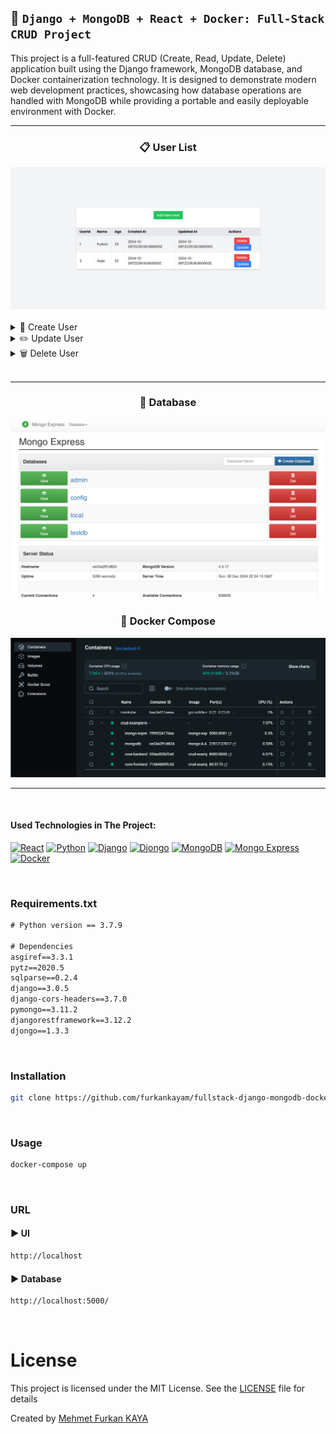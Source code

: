 ## 🍃 `Django + MongoDB + React + Docker: Full-Stack CRUD Project`

This project is a full-featured CRUD (Create, Read, Update, Delete) application built using the Django framework, MongoDB database, and Docker containerization technology. It is designed to demonstrate modern web development practices, showcasing how database operations are handled with MongoDB while providing a portable and easily deployable environment with Docker.

<hr>

<div>
<div align="center">
<h3>📋 User List </h3>
<img src="./images/list.png" alt="list">
</div>

<br>

<div>

<details>
<summary>👤 Create User </summary>
<img src="./images/create.png" alt="create">
</details>

<details>
<summary>✏️ Update User </summary>
<img src="./images/prices.png" alt="create">
</details>

<details>
<summary>🗑️ Delete User </summary>
<img src="./images/contact.png" alt="create">
</details>

</div>

<br>

</div>
<hr>

<div>
<div align="center">
<h3>💾 Database </h3>
<img src="./images/database.png" alt="database">
</div>

<div>
<div align="center">
<h3>🐳 Docker Compose </h3>
<img src="./images/docker.png" alt="docker">
</div>
</div>
<hr>

<br>

#### Used Technologies in The Project:

[![React](https://img.shields.io/badge/React-18.3-000?style=for-the-badge&logo=react&logoColor=white&color=61DAFB)](https://react.dev/)
[![Python](https://img.shields.io/badge/Python-3.7.9-000?style=for-the-badge&logo=python&logoColor=white&color=3776AB)](https://www.python.org/)
[![Django](https://img.shields.io/badge/Django-3.0.5-000?style=for-the-badge&logo=django&logoColor=white&color=092E20)](https://www.djangoproject.com/)
[![Djongo](https://img.shields.io/badge/Djongo-1.3.3-000?style=for-the-badge&logoColor=white&color=00529B)](https://www.djongomapper.com/)
[![MongoDB](https://img.shields.io/badge/MongoDB-4.4.17--focal-000?style=for-the-badge&logo=mongodb&logoColor=white&color=47A248)](https://www.mongodb.com/)
[![Mongo Express](https://img.shields.io/badge/mongo%20express-0.54.0-000?style=for-the-badge&logo=mongodb&logoColor=white&color=006600)](https://github.com/mongo-express/mongo-express)
[![Docker](https://img.shields.io/badge/Docker-25.0-000?style=for-the-badge&logo=Docker&logoColor=white&color=2496ED)](https://docs.docker.com/)

<br>

### Requirements.txt

```txt
# Python version == 3.7.9

# Dependencies
asgiref==3.3.1
pytz==2020.5
sqlparse==0.2.4
django==3.0.5
django-cors-headers==3.7.0
pymongo==3.11.2
djangorestframework==3.12.2
djongo==1.3.3
```

<br>

### Installation

```bash
git clone https://github.com/furkankayam/fullstack-django-mongodb-docker-crud.git
```

<br>

### Usage

```bash
docker-compose up
```

<br>

### URL

#### ▶️ UI

```bash
http://localhost
```

#### ▶️ Database

```bash
http://localhost:5000/
```

<br>

# License

This project is licensed under the MIT License. See the [LICENSE](LICENSE) file for details

Created by [Mehmet Furkan KAYA](https://www.linkedin.com/in/mehmet-furkan-kaya/)
